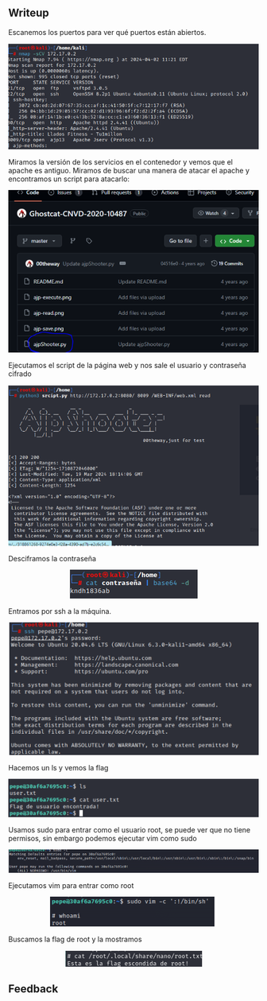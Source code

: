 ## Writeup

Escanemos los puertos para ver qué puertos están abiertos.

 <p align="center">
<img  alt="drawing" src="https://github.com/Dani-ITB24/Proyecto-Final/blob/Grupo2/Documentacion/images/Screenshot_1.png" />
</p>

Miramos la versión de los servicios en el contenedor y vemos que el apache es antiguo. Miramos de buscar una manera de atacar el apache y encontramos un script para atacarlo:

<p align="center">
<img  alt="drawing" " src="https://github.com/Dani-ITB24/Proyecto-Final/blob/Grupo2/Documentacion/images/Screenshot_2.png" />
</p>


Ejecutamos el script de la página web y nos sale el usuario y contraseña cifrado

<p align="center">
<img  alt="drawing" src="https://github.com/Dani-ITB24/Proyecto-Final/blob/Grupo2/Documentacion/images/Screenshot_3.png" />
</p>

Desciframos la contraseña

 <p align="center">
<img  alt="drawing"  src="https://github.com/Dani-ITB24/Proyecto-Final/blob/Grupo2/Documentacion/images/Screenshot_4.png" />
</p>

Entramos por ssh a la máquina.

 <p align="center">
<img  alt="drawing" src="https://github.com/Dani-ITB24/Proyecto-Final/blob/Grupo2/Documentacion/images/Screenshot_7.png" />
</p>

Hacemos un ls y vemos la flag

 <p align="center">
<img  alt="drawing"  src="https://github.com/Dani-ITB24/Proyecto-Final/blob/Grupo2/Documentacion/images/Screenshot_6.png" />
</p>

Usamos sudo para entrar como el usuario root, se puede ver que no tiene permisos, sin embargo podemos ejecutar vim como sudo

 <p align="center">
<img  alt="drawing" src="https://github.com/Dani-ITB24/Proyecto-Final/blob/Grupo2/Documentacion/images/Screenshot_14.png" />
</p>

Ejecutamos vim para entrar como root

 <p align="center">
<img  alt="drawing" src="https://github.com/Dani-ITB24/Proyecto-Final/blob/Grupo2/Documentacion/images/Screenshot_15.png" />
</p>

Buscamos la flag de root y la mostramos
 <p align="center">
<img  alt="drawing" src="https://github.com/Dani-ITB24/Proyecto-Final/blob/Grupo2/Documentacion/images/Screenshot_16.png" />
</p>

## Feedback
